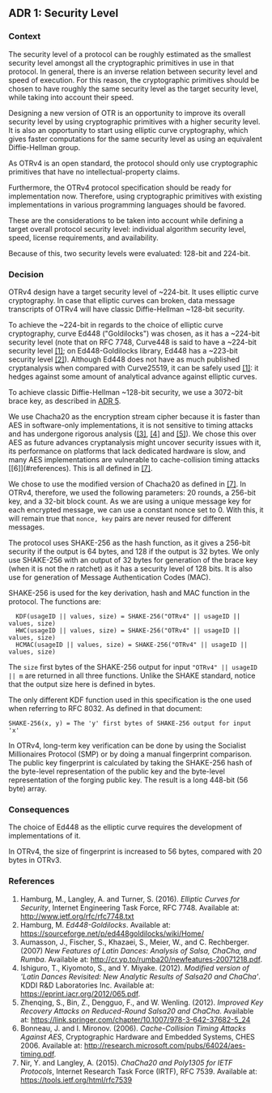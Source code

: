 ## ADR 1: Security Level

### Context

The security level of a protocol can be roughly estimated as the smallest
security level amongst all the cryptographic primitives in use in that protocol.
In general, there is an inverse relation between security level and speed of
execution. For this reason, the cryptographic primitives should be chosen to
have roughly the same security level as the target security level, while taking
into account their speed.

Designing a new version of OTR is an opportunity to improve its overall security
level by using cryptographic primitives with a higher security level. It is also
an opportunity to start using elliptic curve cryptography, which gives faster
computations for the same security level as using an equivalent Diffie-Hellman
group.

As OTRv4 is an open standard, the protocol should only use cryptographic
primitives that have no intellectual-property claims.

Furthermore, the OTRv4 protocol specification should be ready for implementation
now. Therefore, using cryptographic primitives with existing implementations in
various programming languages should be favored.

These are the considerations to be taken into account while defining a
target overall protocol security level: individual algorithm security level,
speed, license requirements, and availability.

Because of this, two security levels were evaluated: 128-bit and 224-bit.

### Decision

OTRv4 design have a target security level of ~224-bit. It uses elliptic curve
cryptography. In case that elliptic curves can broken, data message
transcripts of OTRv4 will have classic Diffie-Hellman ~128-bit security.

To achieve the ~224-bit in regards to the choice of elliptic curve cryptography,
curve Ed448 ("Goldilocks") was chosen, as it has a ~224-bit security level (note
that on RFC 7748, Curve448 is said to have a ~224-bit security level
[\[1\]](#references); on Ed448-Goldilocks library, Ed448 has a ~223-bit security
level [\[2\]](#references)). Although Ed448 does not have as much published
cryptanalysis when compared with Curve25519, it can be safely
used [\[1\]](#references): it hedges against some amount of analytical advance
against elliptic curves.

To achieve classic Diffie-Hellman ~128-bit security, we use a 3072-bit brace
key, as described in
[ADR 5](https://github.com/otrv4/otrv4/blob/master/architecture-decisions/005-brace-keys.md).

We use Chacha20 as the encryption stream cipher because it is faster than AES
in software-only implementations, it is not sensitive to timing attacks and has
undergone rigorous analysis ([\[3\]](#references), [\[4\]](#references)
and [\[5\]](#references)). We chose this over AES as future advances
cryptanalysis might uncover security issues with it, its performance on
platforms that lack dedicated hardware is slow, and many AES implementations are
vulnerable to cache-collision timing attacks [\[6]\](#references). This is all
defined in [\[7\]](#references).

We chose to use the modified version of Chacha20 as defined
in [\[7\]](#references). In OTRv4, therefore, we used the following parameters:
20 rounds, a 256-bit key, and a 32-bit block count. As we are using a unique
message key for each encrypted message, we can use a constant nonce set to 0.
With this, it will remain true that `nonce, key` pairs are never reused for
different messages.

The protocol uses SHAKE-256 as the hash function, as it gives a 256-bit security
if the output is 64 bytes, and 128 if the output is 32 bytes. We only use
SHAKE-256 with an output of 32 bytes for generation of the brace key (when it is
not the *n* ratchet) as it has a security level of 128 bits. It is also use for
generation of Message Authentication Codes (MAC).

SHAKE-256 is used for the key derivation, hash and MAC function in the protocol.
The functions are:

```
  KDF(usageID || values, size) = SHAKE-256("OTRv4" || usageID || values, size)
  HWC(usageID || values, size) = SHAKE-256("OTRv4" || usageID || values, size)
  HCMAC(usageID || values, size) = SHAKE-256("OTRv4" || usageID || values, size)
```

The `size` first bytes of the SHAKE-256 output for input
`"OTRv4" || usageID || m` are returned in all three functions. Unlike the SHAKE
standard, notice that the output size here is defined in bytes.

The only different KDF function used in this specification is the one used when
referring to RFC 8032. As defined in that document:

```
SHAKE-256(x, y) = The 'y' first bytes of SHAKE-256 output for input 'x'
```

In OTRv4, long-term key verification can be done by using the Socialist
Millionaires Protocol (SMP) or by doing a manual fingerprint comparison. The
public key fingerprint is calculated by taking the SHAKE-256 hash of the
byte-level representation of the public key and the byte-level representation of
the forging public key. The result is a long 448-bit (56 byte) array.

### Consequences

The choice of Ed448 as the elliptic curve requires the development of
implementations of it.

In OTRv4, the size of fingerprint is increased to 56 bytes, compared with 20
bytes in OTRv3.

### References

1. Hamburg, M., Langley, A. and Turner, S. (2016). *Elliptic Curves for
   Security*, Internet Engineering Task Force, RFC 7748. Available at:
   http://www.ietf.org/rfc/rfc7748.txt
2. Hamburg, M. *Ed448-Goldilocks*. Available at:
   https://sourceforge.net/p/ed448goldilocks/wiki/Home/
3. Aumasson, J., Fischer, S., Khazaei, S., Meier, W., and C. Rechberger. (2007)
   *New Features of Latin Dances: Analysis of Salsa, ChaCha, and Rumba*.
   Available at:
   http://cr.yp.to/rumba20/newfeatures-20071218.pdf.
4. Ishiguro, T., Kiyomoto, S., and Y. Miyake. (2012). *Modified version of
   'Latin Dances Revisited: New Analytic Results of Salsa20 and ChaCha'*.
   KDDI R&D Laboratories Inc. Available at:
   https://eprint.iacr.org/2012/065.pdf.
5. Zhenqing, S., Bin, Z., Dengguo, F., and W. Wenling. (2012). *Improved Key
   Recovery Attacks on Reduced-Round Salsa20 and ChaCha*. Available at:
   https://link.springer.com/chapter/10.1007/978-3-642-37682-5_24
6. Bonneau, J. and I. Mironov. (2006). *Cache-Collision Timing Attacks Against
   AES*, Cryptographic Hardware and Embedded Systems, CHES 2006. Available at:
   http://research.microsoft.com/pubs/64024/aes-timing.pdf.
7. Nir, Y. and Langley, A. (2015). *ChaCha20 and Poly1305 for IETF Protocols*,
   Internet Research Task Force (IRTF), RFC 7539. Available at:
   https://tools.ietf.org/html/rfc7539
